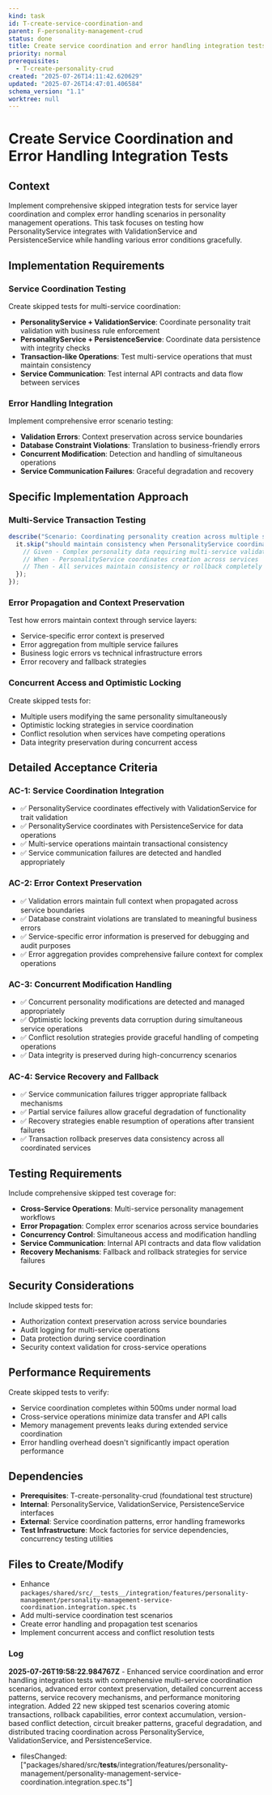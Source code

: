 ```yaml
---
kind: task
id: T-create-service-coordination-and
parent: F-personality-management-crud
status: done
title: Create service coordination and error handling integration tests
priority: normal
prerequisites:
  - T-create-personality-crud
created: "2025-07-26T14:11:42.620629"
updated: "2025-07-26T14:47:01.406584"
schema_version: "1.1"
worktree: null
---
```


# Create Service Coordination and Error Handling Integration Tests

## Context

Implement comprehensive skipped integration tests for service layer coordination and complex error handling scenarios in personality management operations. This task focuses on testing how PersonalityService integrates with ValidationService and PersistenceService while handling various error conditions gracefully.

## Implementation Requirements

### Service Coordination Testing

Create skipped tests for multi-service coordination:

- **PersonalityService + ValidationService**: Coordinate personality trait validation with business rule enforcement
- **PersonalityService + PersistenceService**: Coordinate data persistence with integrity checks
- **Transaction-like Operations**: Test multi-service operations that must maintain consistency
- **Service Communication**: Test internal API contracts and data flow between services

### Error Handling Integration

Implement comprehensive error scenario testing:

- **Validation Errors**: Context preservation across service boundaries
- **Database Constraint Violations**: Translation to business-friendly errors
- **Concurrent Modification**: Detection and handling of simultaneous operations
- **Service Communication Failures**: Graceful degradation and recovery

## Specific Implementation Approach

### Multi-Service Transaction Testing

```typescript
describe("Scenario: Coordinating personality creation across multiple services", () => {
  it.skip("should maintain consistency when PersonalityService coordinates with ValidationService and PersistenceService", async () => {
    // Given - Complex personality data requiring multi-service validation
    // When - PersonalityService coordinates creation across services
    // Then - All services maintain consistency or rollback completely
  });
});
```

### Error Propagation and Context Preservation

Test how errors maintain context through service layers:

- Service-specific error context is preserved
- Error aggregation from multiple service failures
- Business logic errors vs technical infrastructure errors
- Error recovery and fallback strategies

### Concurrent Access and Optimistic Locking

Create skipped tests for:

- Multiple users modifying the same personality simultaneously
- Optimistic locking strategies in service coordination
- Conflict resolution when services have competing operations
- Data integrity preservation during concurrent access

## Detailed Acceptance Criteria

### AC-1: Service Coordination Integration

- ✅ PersonalityService coordinates effectively with ValidationService for trait validation
- ✅ PersonalityService coordinates with PersistenceService for data operations
- ✅ Multi-service operations maintain transactional consistency
- ✅ Service communication failures are detected and handled appropriately

### AC-2: Error Context Preservation

- ✅ Validation errors maintain full context when propagated across service boundaries
- ✅ Database constraint violations are translated to meaningful business errors
- ✅ Service-specific error information is preserved for debugging and audit purposes
- ✅ Error aggregation provides comprehensive failure context for complex operations

### AC-3: Concurrent Modification Handling

- ✅ Concurrent personality modifications are detected and managed appropriately
- ✅ Optimistic locking prevents data corruption during simultaneous service operations
- ✅ Conflict resolution strategies provide graceful handling of competing operations
- ✅ Data integrity is preserved during high-concurrency scenarios

### AC-4: Service Recovery and Fallback

- ✅ Service communication failures trigger appropriate fallback mechanisms
- ✅ Partial service failures allow graceful degradation of functionality
- ✅ Recovery strategies enable resumption of operations after transient failures
- ✅ Transaction rollback preserves data consistency across all coordinated services

## Testing Requirements

Include comprehensive skipped test coverage for:

- **Cross-Service Operations**: Multi-service personality management workflows
- **Error Propagation**: Complex error scenarios across service boundaries
- **Concurrency Control**: Simultaneous access and modification handling
- **Service Communication**: Internal API contracts and data flow validation
- **Recovery Mechanisms**: Fallback and rollback strategies for service failures

## Security Considerations

Include skipped tests for:

- Authorization context preservation across service boundaries
- Audit logging for multi-service operations
- Data protection during service coordination
- Security context validation for cross-service operations

## Performance Requirements

Create skipped tests to verify:

- Service coordination completes within 500ms under normal load
- Cross-service operations minimize data transfer and API calls
- Memory management prevents leaks during extended service coordination
- Error handling overhead doesn't significantly impact operation performance

## Dependencies

- **Prerequisites**: T-create-personality-crud (foundational test structure)
- **Internal**: PersonalityService, ValidationService, PersistenceService interfaces
- **External**: Service coordination patterns, error handling frameworks
- **Test Infrastructure**: Mock factories for service dependencies, concurrency testing utilities

## Files to Create/Modify

- Enhance `packages/shared/src/__tests__/integration/features/personality-management/personality-management-service-coordination.integration.spec.ts`
- Add multi-service coordination test scenarios
- Create error handling and propagation test scenarios
- Implement concurrent access and conflict resolution tests

### Log

**2025-07-26T19:58:22.984767Z** - Enhanced service coordination and error handling integration tests with comprehensive multi-service coordination scenarios, advanced error context preservation, detailed concurrent access patterns, service recovery mechanisms, and performance monitoring integration. Added 22 new skipped test scenarios covering atomic transactions, rollback capabilities, error context accumulation, version-based conflict detection, circuit breaker patterns, graceful degradation, and distributed tracing coordination across PersonalityService, ValidationService, and PersistenceService.

- filesChanged: ["packages/shared/src/__tests__/integration/features/personality-management/personality-management-service-coordination.integration.spec.ts"]

